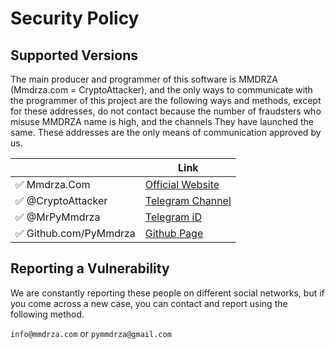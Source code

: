 # Security Policy

## Supported Versions

The main producer and programmer of this software is MMDRZA (Mmdrza.com = CryptoAttacker), and the only ways to communicate with the programmer of this project are the following ways and methods, except for these addresses, do not contact because the number of fraudsters who misuse MMDRZA name is high, and the channels They have launched the same. These addresses are the only means of communication approved by us.


|  | Link          |
| ------- | ------------------ |
|:white_check_mark: Mmdrza.Com  | [Official Website](https://mmdrza.com) |
|:white_check_mark: @CryptoAttacker  | [Telegram Channel](https://cryptoattacker.t.me) |
|:white_check_mark: @MrPyMmdrza  | [Telegram iD](https://mrpymmdrza.t.me) |
|:white_check_mark: Github.com/PyMmdrza  | [Github Page](https://github.com/pymmdrza) |

## Reporting a Vulnerability

We are constantly reporting these people on different social networks, but if you come across a new case, you can contact and report using the following method.

`info@mmdrza.com` or `pymmdrza@gmail.com`
